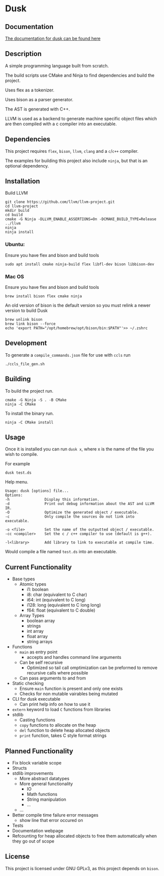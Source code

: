 # Dusk

## Documentation

[The documentation for dusk can be found here](https://kian_shepherd.gitlab.io/Dusk/)

## Description

A simple programming language built from scratch.

The build scripts use CMake and Ninja to find dependencies and build the project.

Uses flex as a tokenizer.

Uses bison as a parser generator.

The AST is generated with C++.

LLVM is used as a backend to generate machine specific object files which are then compiled with a c compiler into an executable.

## Dependencies

This project requires `flex`, `bison`, `llvm`, `clang` and a `c`/`c++` compiler.

The examples for building this project also include `ninja`, but that is an optional dependency.

## Installation

Build LLVM 

```
git clone https://github.com/llvm/llvm-project.git
cd llvm-project
mkdir build
cd build
cmake -G Ninja -DLLVM_ENABLE_ASSERTIONS=On -DCMAKE_BUILD_TYPE=Release ../llvm
ninja
ninja install
```

### Ubuntu:

Ensure you have flex and bison and build tools 

```
sudo apt install cmake ninja-build flex libfl-dev bison libbison-dev
```

### Mac OS

Ensure you have flex and bison and build tools

```
brew install bison flex cmake ninja
```

An old version of bison is the default version so you must relink a newer version to build Dusk

```
brew unlink bison
brew link bison --force
echo 'export PATH="/opt/homebrew/opt/bison/bin:$PATH"'>> ~/.zshrc
```

## Development

To generate a `compile_commands.json` file for use with `ccls` run

```
./ccls_file_gen.sh
```

## Building

To build the project run.

```
cmake -G Ninja -S . -B CMake
ninja -C CMake
```

To install the binary run.

```
ninja -C CMake install
```

## Usage

Once it is installed you can run `dusk x`, where x is the name of the file you wish to compile.

For example

```
dusk test.ds
```

Help menu.

```
Usage: dusk [options] file...
Options:
-h                Display this information.
-d                Print out debug information about the AST and LLVM IR.
-O                Optimize the generated object / executable.
-c                Only compile the sources do not link into executable.

-o <file>         Set the name of the outputted object / executable.
-cc <compiler>    Set the c / c++ compiler to use (default is g++).

-l<library>       Add library to link to executable at compile time.
```

Would compile a file named `test.ds` into an executable.

## Current Functionality

- Base types
    - Atomic types
        - i1: boolean
        - i8: char   (equivalent to C char)
        - i64: int   (equivalent to C long)
        - i128: long (equivalent to C long long)
        - f64: float (equivalent to C double)
    - Array Types
        - boolean array
        - strings
        - int array
        - float array
        - string arrays
- Functions
    - `main` as entry point
        - accepts and handles command line arguments
    - Can be self recursive
        - Optimized so tail call omptimization can be preformed to remove recursive calls where possible
    - Can pass arguments to and from
- Static checking
    - Ensure `main` function is present and only one exists
    - Checks for non mutable vairables being mutated
- CLI for dusk executable
    - Can print help info on how to use it
- `extern` keyword to load `C` functions from libraries
- stdlib
    - Casting functions
    - `copy` functions to allocate on the heap
    - `del` function to delete heap allocated objects
    - `print` function, takes C style format strings

## Planned Functionality

- Fix block variable scope
- Structs
-  stdlib improvements
    - More abstract datatypes
    - More general functionality
        - IO
        - Math functions
        - String manipulation
        - ...
    - ...
- Better compile time failure error messages
    - show line that error occured on
- Tests
- Documentation webpage
- Refcounting for heap allocated objects to free them automatically when they go out of scope

## License

This project is licensed under GNU GPLv3, as this project depends on `bison`.

